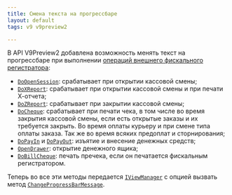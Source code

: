 ```yaml
---
title: Смена текста на прогрессбаре
layout: default
tags: v9 v9preview2

---
```


В API V9Preview2 добавлена возможность менять текст на прогрессбаре при выполнении [операций внешнего фискального регистратора](https://iiko.github.io/front.api.doc/v6/ru/CashRegisters.html):
- [`DoOpenSession`](https://iiko.github.io/front.api.sdk/v9/html/M_Resto_Front_Api_Devices_ICashRegister_DoOpenSession.htm): срабатывает при открытии кассовой смены;
- [`DoXReport`](https://iiko.github.io/front.api.sdk/v9/html/M_Resto_Front_Api_Devices_ICashRegister_DoXReport.htm): срабатывает при открытии кассовой смены и при печати Х-отчета;
- [`DoZReport`](https://iiko.github.io/front.api.sdk/v9/html/M_Resto_Front_Api_Devices_ICashRegister_DoZReport.htm): срабатывает при закрытии кассовой смены;
- [`DoCheque`](https://iiko.github.io/front.api.sdk/v9/html/M_Resto_Front_Api_Devices_ICashRegister_DoCheque.htm): срабатывает при печати чека, в том числе во время закрытия кассовой смены, если есть открытые заказы и их требуется закрыть. Во время оплаты курьеру и при смене типа оплаты заказа. Так же во время всяких предоплат и сторнирования;
- [`DoPayIn`](https://iiko.github.io/front.api.sdk/v9/html/M_Resto_Front_Api_Devices_ICashRegister_DoPayIn.htm) и [`DoPayOut`](https://iiko.github.io/front.api.sdk/v9/html/M_Resto_Front_Api_Devices_ICashRegister_DoPayOut.htm): изъятие и внесение денежных средств;
- [`OpenDrawer`](https://iiko.github.io/front.api.sdk/v9/html/M_Resto_Front_Api_Devices_ICashRegister_OpenDrawer.htm): открытие денежного ящика;
- [`DoBillCheque`](https://iiko.github.io/front.api.sdk/v9/html/M_Resto_Front_Api_Devices_ICashRegister_DoBillCheque.htm): печать пречека, если он печатается фискальным регистратором.

Теперь во все эти методы передается [`IViewManager`](https://iiko.github.io/front.api.sdk/v9/html/T_Resto_Front_Api_UI_IViewManager.htm) с опцией вызвать метод [`ChangeProgressBarMessage`](https://iiko.github.io/front.api.sdk/v9/html/M_Resto_Front_Api_UI_IViewManager_ChangeProgressBarMessage.htm).